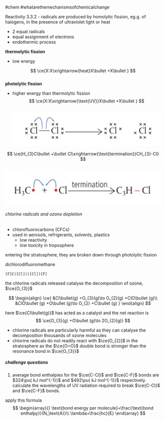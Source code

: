 #chem #whatarethemechanismsofchemicalchange   
  
Reactivity 3.3.2 - radicals are produced by homolytic fission, eg.g. of halogens, in the presence of ultraviolet light or heat  
  
- 2 equal radicals  
- equal assignment of electrons  
- endothermic process  
  
**thermolytic fission**  
- low energy  
  
$$  
\ce{X:X\xrightarrow{heat}X\bullet +X\bullet }  
$$  
**photolytic fission**  
- higher energy than thermolytic fission  
$$  
\ce{X:X\xrightarrow{\text{UV}}X\bullet +X\bullet }  
$$  
![harpoon radicals expression.png](Media/2%20Reactivity/2.3/3%20electron%20sharing/harpoon%20radicals%20expression.png)  
  
$$  
\ce{H_{3}C\bullet +\bullet Cl\xrightarrow{\text{termination}}CH_{3}-Cl}  
$$  
![radical termination expression.png](Media/2%20Reactivity/2.3/3%20electron%20sharing/radical%20termination%20expression.png)  
  
###### chlorine radicals and ozone depletion  
- chlorofluorocarbons (CFCs)  
- used in aerosols, refrigerants, solvents, plastics  
	- low reactivity  
	- low toxicity in troposphere  
  
entering the stratosphere, they are broken down through photolytic fission  
  
dichlorodifluoromethane  
```smiles  
[F]C([Cl])([Cl])[F]  
```  
  
the chlorine radicals released catalyse the decomposition of ozone, $\ce{O_{3}}$  
  
$$  
\begin{align}  
\ce{  
 &Cl\bullet(g) +O_{3}(g)\to O_{2}(g) +ClO\bullet (g)\\  
 &ClO\bullet (g) +O\bullet (g)\to O_{2} +C\bullet (g)  
}  
\end{align}  
$$  
  
here $\ce{Cl\bullet(g)}$ has acted as a catalyst and the net reaction is  
$$  
\ce{O_{3}(g) +O\bullet (g)\to 2O_{2}(g)}  
$$  
  
- chlorine radicals are particularly harmful as they can catalyse the decomposition thousands of ozone molecules  
- chlorine radicals do not readily react with $\ce{O_{2}}$ in the stratosphere as the $\ce{O=O}$ double bond is stronger than the resonance bond in $\ce{O_{3}}$  
  
##### challenge questions  
1. average bond enthalpies for the $\ce{C-Cl}$ and $\ce{C-F}$ bonds are $324\pu{ kJ mol^{-1}}$ and $492\pu{ kJ mol^{-1}}$ respectively. calculate the wavelengths of UV radiation required to break $\ce{C-Cl}$ and $\ce{C-F}$ bonds.  
  
apply this formula  
$$  
\begin{array}{}  
\text{bond energy per molecule}=\frac{\text{bond enthalpy}}{N_\text{A}}\\  
\lambda=\frac{hc}{E}  
\end{array}  
$$  
  
